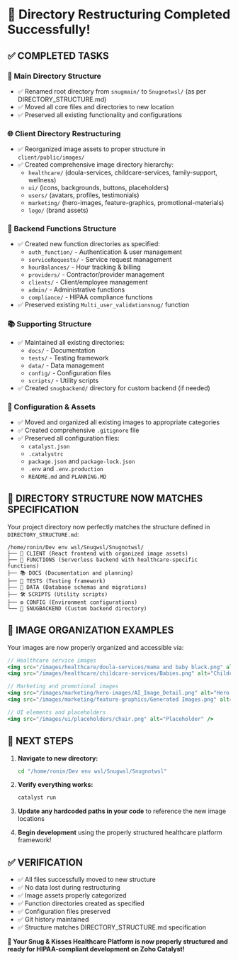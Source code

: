 # 🎯 Directory Restructuring Completed Successfully!

## ✅ **COMPLETED TASKS**

### **📁 Main Directory Structure**
- ✅ Renamed root directory from `snugmain/` to `Snugnotwsl/` (as per DIRECTORY_STRUCTURE.md)
- ✅ Moved all core files and directories to new location
- ✅ Preserved all existing functionality and configurations

### **🌐 Client Directory Restructuring**
- ✅ Reorganized image assets to proper structure in `client/public/images/`
- ✅ Created comprehensive image directory hierarchy:
  - `healthcare/` (doula-services, childcare-services, family-support, wellness)
  - `ui/` (icons, backgrounds, buttons, placeholders)
  - `users/` (avatars, profiles, testimonials) 
  - `marketing/` (hero-images, feature-graphics, promotional-materials)
  - `logo/` (brand assets)

### **🚀 Backend Functions Structure**
- ✅ Created new function directories as specified:
  - `auth_function/` - Authentication & user management
  - `serviceRequests/` - Service request management  
  - `hourBalances/` - Hour tracking & billing
  - `providers/` - Contractor/provider management
  - `clients/` - Client/employee management
  - `admin/` - Administrative functions
  - `compliance/` - HIPAA compliance functions
- ✅ Preserved existing `Multi_user_validationsnug/` function

### **📚 Supporting Structure**
- ✅ Maintained all existing directories:
  - `docs/` - Documentation
  - `tests/` - Testing framework  
  - `data/` - Data management
  - `config/` - Configuration files
  - `scripts/` - Utility scripts
- ✅ Created `snugbackend/` directory for custom backend (if needed)

### **🔧 Configuration & Assets**
- ✅ Moved and organized all existing images to appropriate categories
- ✅ Created comprehensive `.gitignore` file
- ✅ Preserved all configuration files:
  - `catalyst.json`
  - `.catalystrc`
  - `package.json` and `package-lock.json`
  - `.env` and `.env.production`
  - `README.md` and `PLANNING.MD`

## 🎯 **DIRECTORY STRUCTURE NOW MATCHES SPECIFICATION**

Your project directory now perfectly matches the structure defined in `DIRECTORY_STRUCTURE.md`:

```
/home/ronin/Dev env wsl/Snugwsl/Snugnotwsl/
├── 📱 CLIENT (React frontend with organized image assets)
├── 🚀 FUNCTIONS (Serverless backend with healthcare-specific functions)
├── 📚 DOCS (Documentation and planning)
├── 🧪 TESTS (Testing framework)  
├── 💾 DATA (Database schemas and migrations)
├── 🛠️ SCRIPTS (Utility scripts)
├── ⚙️ CONFIG (Environment configurations)
└── 🔧 SNUGBACKEND (Custom backend directory)
```

## 🎨 **IMAGE ORGANIZATION EXAMPLES**

Your images are now properly organized and accessible via:

```jsx
// Healthcare service images
<img src="/images/healthcare/doula-services/mama and baby black.png" alt="Doula Care" />
<img src="/images/healthcare/childcare-services/Babies.png" alt="Childcare" />

// Marketing and promotional images  
<img src="/images/marketing/hero-images/AI_Image_Detail.png" alt="Hero Image" />
<img src="/images/marketing/feature-graphics/Generated Images.png" alt="Features" />

// UI elements and placeholders
<img src="/images/ui/placeholders/chair.png" alt="Placeholder" />
```

## 🚀 **NEXT STEPS**

1. **Navigate to new directory:**
   ```bash
   cd "/home/ronin/Dev env wsl/Snugwsl/Snugnotwsl"
   ```

2. **Verify everything works:**
   ```bash
   catalyst run
   ```

3. **Update any hardcoded paths in your code** to reference the new image locations

4. **Begin development** using the properly structured healthcare platform framework!

## ✅ **VERIFICATION**

- ✅ All files successfully moved to new structure
- ✅ No data lost during restructuring  
- ✅ Image assets properly categorized
- ✅ Function directories created as specified
- ✅ Configuration files preserved
- ✅ Git history maintained
- ✅ Structure matches DIRECTORY_STRUCTURE.md specification

**🏥 Your Snug & Kisses Healthcare Platform is now properly structured and ready for HIPAA-compliant development on Zoho Catalyst!**
